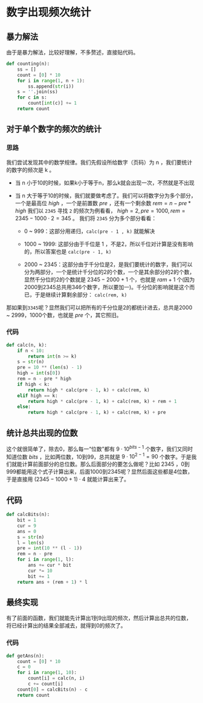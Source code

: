 数字出现频次统计
===============

## 暴力解法

由于是暴力解法，比较好理解，不多赘述，直接贴代码。

```Python
def counting(n):
    ss = []
    count = [0] * 10
    for i in range(1, n + 1):
        ss.append(str(i))
    s = ''.join(ss)
    for c in s:
        count[int(c)] += 1
    return count
```

## 对于单个数字的频次的统计

### 思路

我们尝试发现其中的数学规律。我们先假设所给数字（页码）为 n ，我们要统计的数字的频次是 k 。

+ 当 n 小于10的时候，如果k小于等于n，那么k就会出现一次，不然就是不出现

+ 当 n 大于等于10的时候，我们就要做考虑了。我们可以将数字分为多个部分，一个是最高位 $high$ ，一个是前置数 $pre$ ，还有一个剩余数 $rem = n - pre * high$ 我们以 `2345` 寻找 `2` 的频次为例看看， $high = 2, pre = 1000, rem = 2345 - 1000 \cdot 2 = 345$ 。 我们将 `2345` 分为多个部分看看：
    + 0 ~ 999：这部分用递归，`calc(pre - 1 , k)` 就能解决

    + 1000 ~ 1999: 这部分由于千位是 1 ，不是2，所以千位对计算是没有影响的，所以答案也是 `calc(pre - 1, k)` 

    + 2000 ~ 2345：这部分由于千分位是2，是我们要统计的数字，我们可以分为两部分，一个是统计千分位的2的个数，一个是其余部分的2的个数，显然千分位的2的个数就是 $2345 - 2000 + 1$ 个，也就是 $ram + 1$ 个(因为2000到2345总共用346个数字，所以要加一)。千分位的影响就是这个而已，于是继续计算剩余部分： `calc(rem, k)`

那如果到`3345`呢？显然我们可以把所有的千分位是2的都统计进去，总共是2000 ~ 2999，1000个数，也就是 $pre$ 个，其它照旧。

### 代码

```Python
def calc(n, k):
    if n < 10:
        return int(n >= k)
    s = str(n)
    pre = 10 ** (len(s) - 1)
    high = int(s[0])
    rem = n - pre * high
    if high < k:
        return high * calc(pre - 1, k) + calc(rem, k)
    elif high == k:
        return high * calc(pre - 1, k) + calc(rem, k) + rem + 1
    else:
        return high * calc(pre - 1, k) + calc(rem, k) + pre
```

## 统计总共出现的位数

这个就很简单了，除去0，那么每一“位数”都有 $9 \cdot 10 ^ {bits - 1}$ 个数字，我们又同时知道位数 $bits$ ，比如两位数，10到99，总共就是 $9 \cdot 10 ^ {2 - 1} = 90$ 个数字。于是我们就能计算前面部分的总位数。那么后面部分的要怎么做呢？比如 2345 ，0到999都能用这个式子计算出来，后面1000到2345呢？显然后面这些都是4位数，于是直接用 $(2345 - 1000 + 1) \cdot 4$ 就能计算出来了。

## 代码

```Python
def calcBits(n):
    bit = 1
    cur = 9
    ans = 0
    s = str(n)
    l = len(s)
    pre = int(10 ** (l - 1))
    rem = n - pre
    for i in range(1, l):
        ans += cur * bit
        cur *= 10
        bit += 1
    return ans + (rem + 1) * l
```

## 最终实现

有了前面的函数，我们就能先计算出1到9出现的频次，然后计算出总共的位数，将已经计算出的结果全部减去，就得到0的频次了。

### 代码

```Python
def getAns(n):
    count = [0] * 10
    c = 0
    for i in range(1, 10):
        count[i] = calc(n, i)
        c += count[i]
    count[0] = calcBits(n) - c
    return count
```
